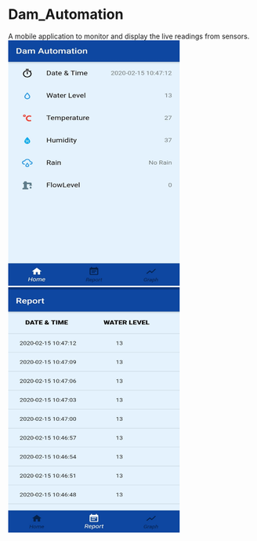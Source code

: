 # Dam_Automation
A mobile application to monitor and display the live readings from sensors.
<img src ="images/home.jpg" height = "500" width = "350">        &nbsp;&nbsp;&nbsp;&nbsp; &nbsp;&nbsp; &nbsp;&nbsp;&nbsp;&nbsp;&nbsp;&nbsp; &nbsp;&nbsp; &nbsp;&nbsp;          &nbsp;&nbsp;&nbsp;         <img src ="images/report.jpg" height = "500" width = "350">
